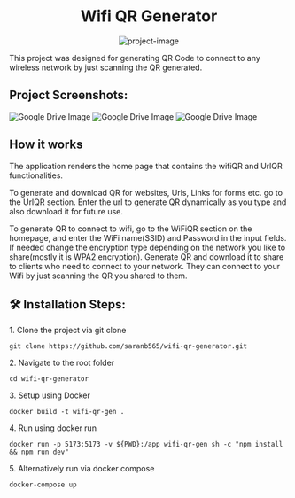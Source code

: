 
<h1 align="center" id="title">Wifi QR Generator</h1>

<p align="center"><img src="https://socialify.git.ci/saranb565/wifi-qr-generator/image?custom_description=A+web-application+to+generate+QR+codes+to+connect+to+any+wireless+network.&amp;description=1&amp;font=Inter&amp;language=1&amp;name=1&amp;owner=1&amp;pattern=Circuit+Board&amp;stargazers=1&amp;theme=Light" alt="project-image"></p>

<p id="description">This project was designed for generating QR Code to connect to any wireless network by just scanning the QR generated.</p>

<h2>Project Screenshots:</h2>

<img src="https://drive.google.com/uc?export=view&id=1B1_NjGQvpUJDC4qWZ_j60Bm1Wyf7MjA1" alt="Google Drive Image">

<img src="https://drive.google.com/uc?export=view&id=1YUWlBKEbU5mt9xYlPDCEvLwWPnBjND5h" alt="Google Drive Image">

<img src="https://drive.google.com/uc?export=view&id=1CHIiUuBzggzkoM_x-UGt4rOMyFC53MHV" alt="Google Drive Image">

<h2> How it works </h2>
<p> The application renders the home page that contains the wifiQR and UrlQR functionalities. </p>
<p> To generate and download QR for websites, Urls, Links for forms etc. go to the UrlQR section. Enter the url to generate QR dynamically as you type and also download it for future use. </p>
<p> To generate QR to connect to wifi, go to the WiFiQR section on the homepage, and enter the WiFi name(SSID) and Password in the input fields. If needed change the encryption type depending on the network you like to share(mostly it is WPA2 encryption). Generate QR and download it to share to clients who need to connect to your network. They can connect to your Wifi by just scanning the QR you shared to them. </p>
<h2>🛠️ Installation Steps:</h2>

<p>1. Clone the project via git clone</p>

```
git clone https://github.com/saranb565/wifi-qr-generator.git
```

<p>2. Navigate to the root folder </p>

```
cd wifi-qr-generator
```

<p>3. Setup using Docker</p>

```
docker build -t wifi-qr-gen .
```

<p>4. Run using docker run</p>

```
docker run -p 5173:5173 -v ${PWD}:/app wifi-qr-gen sh -c "npm install && npm run dev"
```

<p>5. Alternatively run via docker compose</p>

```
docker-compose up
```
